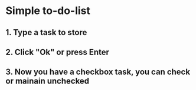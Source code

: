 # Simple to-do-list

## 1. Type a task to store
## 2. Click "Ok" or press Enter
## 3. Now you have a checkbox task, you can check or mainain unchecked
